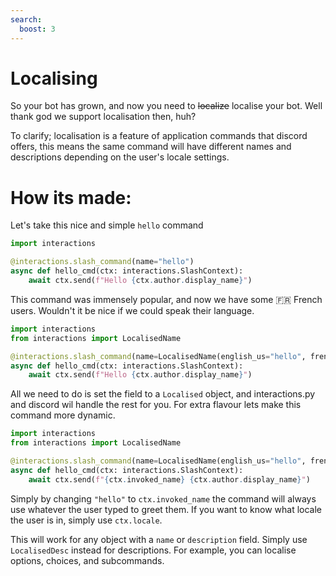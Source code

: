 ```yaml
---
search:
  boost: 3
---
```


# Localising

So your bot has grown, and now you need to ~~localize~~ localise your bot. Well thank god we support localisation then, huh?

To clarify; localisation is a feature of application commands that discord offers,
this means the same command will have different names and descriptions depending on the user's locale settings.

# How its made:

Let's take this nice and simple `hello` command

```python
import interactions

@interactions.slash_command(name="hello")
async def hello_cmd(ctx: interactions.SlashContext):
    await ctx.send(f"Hello {ctx.author.display_name}")
```
This command was immensely popular, and now we have some 🇫🇷 French users. Wouldn't it be nice if we could speak their language.

```python
import interactions
from interactions import LocalisedName

@interactions.slash_command(name=LocalisedName(english_us="hello", french="salut"))
async def hello_cmd(ctx: interactions.SlashContext):
    await ctx.send(f"Hello {ctx.author.display_name}")
```
All we need to do is set the field to a `Localised` object, and interactions.py and discord wil handle the rest for you.
For extra flavour lets make this command more dynamic.

```python
import interactions
from interactions import LocalisedName

@interactions.slash_command(name=LocalisedName(english_us="hello", french="salut"))
async def hello_cmd(ctx: interactions.SlashContext):
    await ctx.send(f"{ctx.invoked_name} {ctx.author.display_name}")
```
Simply by changing `"hello"` to `ctx.invoked_name` the command will always use whatever the user typed to greet them.
If you want to know what locale the user is in, simply use `ctx.locale`.


This will work for any object with a `name` or `description` field. Simply use `LocalisedDesc` instead for descriptions.
For example, you can localise options, choices, and subcommands.
